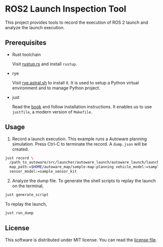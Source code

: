 # ROS2 Launch Inspection Tool

This project provides tools to record the execution of ROS 2 launch
and analyze the launch execution.

## Prerequisites

- Rust toolchain

  Visit [rustup.rs](https://rustup.rs/) and install `rustup`.

- rye

  Visit [rye.astral.sh](https://rye.astral.sh/) to install it. It is
  used to setup a Python virtual environment and to manage Python
  project.


- just

  Read the [book](https://just.systems/man/en/) and follow
  installation instructions. It enables us to use `justfile`, a modern
  version of `Makefile`.

## Usage

1. Record a launch execution.
  This example runs a Autoware planning simulation. Press Ctrl-C to
  terminate the record. A `dump.json` will be created.
  ```sh
  just record \
    /path_to_autoware/src/launcher/autoware_launch/autoware_launch/launch/planning_simulator.launch.xml \
    map_path:=$HOME/autoware_map/sample-map-planning vehicle_model:=sample_vehicle \
    sensor_model:=sample_sensor_kit
  ```

2. Analyze the dump file.
  To generate the shell scripts to replay the launch on the terminal,
  ```sh
  just generate_script
  ```
  To replay the launch,
  ```sh
  just run_dump
  ```

## License

This software is distributed under MIT license. You can read the
[license file](LICENSE.txt).
